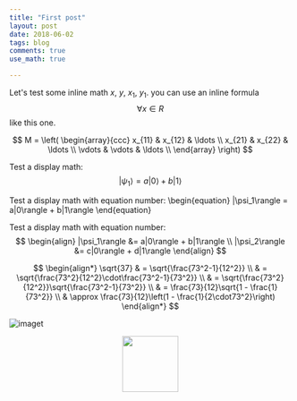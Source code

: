```yaml
---
title: "First post"
layout: post
date: 2018-06-02
tags: blog
comments: true
use_math: true

---
```


Let's test some inline math $x$, $y$, $x_1$, $y_1$. you can use an inline formula $$\forall x \in R$$ like this one.

$$
M = \left( \begin{array}{ccc}
x_{11} & x_{12} & \ldots \\
x_{21} & x_{22} & \ldots \\
\vdots & \vdots & \ldots \\
\end{array} \right)
$$

Test a display math:
$$
   |\psi_1\rangle = a|0\rangle + b|1\rangle
$$

Test a display math with equation number:
\begin{equation}
   |\psi_1\rangle = a|0\rangle + b|1\rangle
\end{equation}

Test a display math with equation number:
$$
  \begin{align}
    |\psi_1\rangle &= a|0\rangle + b|1\rangle \\
    |\psi_2\rangle &= c|0\rangle + d|1\rangle
  \end{align}
$$

$$
\begin{align*}
\sqrt{37} & = \sqrt{\frac{73^2-1}{12^2}} \\
 & = \sqrt{\frac{73^2}{12^2}\cdot\frac{73^2-1}{73^2}} \\ 
 & = \sqrt{\frac{73^2}{12^2}}\sqrt{\frac{73^2-1}{73^2}} \\
 & = \frac{73}{12}\sqrt{1 - \frac{1}{73^2}} \\
 & \approx \frac{73}{12}\left(1 - \frac{1}{2\cdot73^2}\right)
\end{align*}
$$




![imaget](https://github.com/mingzhang-yin/mingzhang-yin.github.io/blob/master/assets/images/heart.jpg)

<p align="center">
<img src="https://github.com/mingzhang-yin/mingzhang-yin.github.io/blob/master/assets/images/heart.jpg" width="100" height="100"/>
</p>
